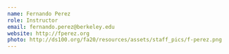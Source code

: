```yaml
---
name: Fernando Perez
role: Instructor
email: fernando.perez@berkeley.edu
website: http://fperez.org
photo: http://ds100.org/fa20/resources/assets/staff_pics/f-perez.png
---
```

